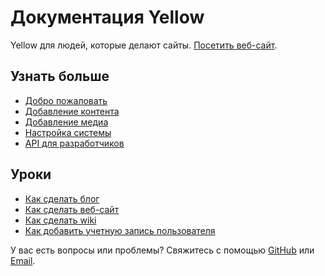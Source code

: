 Документация Yellow
====================
Yellow для людей, которые делают сайты. [Посетить веб-сайт](http://datenstrom.se/yellow).

Узнать больше
-------------
* [Добро пожаловать](welcome.md)
* [Добавление контента](content.md)
* [Добавление медиа](media.md)
* [Настройка системы](system.md)
* [API для разработчиков](api.md)

Уроки
-----
* [Как сделать блог](https://github.com/markseu/yellowcms/wiki/How%20to%20make%20a%20blog)
* [Как сделать веб-сайт](https://github.com/markseu/yellowcms/wiki/How%20to%20make%20a%20website)
* [Как сделать wiki](https://github.com/markseu/yellowcms/wiki/How%20to%20make%20a%20wiki)
* [Как добавить учетную запись пользователя](https://github.com/markseu/yellowcms/wiki/User%20account%20configuration)

У вас есть вопросы или проблемы? Свяжитесь с помощью [GitHub](https://github.com/markseu/yellowcms/issues) или [Email](http://datenstrom.se/contact/).